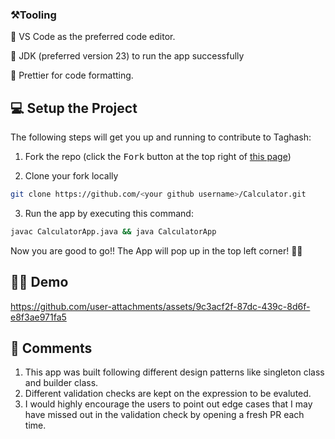 ### ⚒️Tooling

📌 VS Code as the preferred code editor.

📌 JDK (preferred version 23) to run the app successfully

📌 Prettier for code formatting.

## 💻 Setup the Project

The following steps will get you up and running to contribute to Taghash:

1. Fork the repo (click the <kbd>Fork</kbd> button at the top right of
   [this page](https://github.com/Bismay5467/Calculator.git))

2. Clone your fork locally

```sh
git clone https://github.com/<your github username>/Calculator.git
```

3. Run the app by executing this command: 

```sh
javac CalculatorApp.java && java CalculatorApp
```
Now you are good to go!! The App will pop up in the top left corner! 🚀✨

## 🧑‍💻 Demo


https://github.com/user-attachments/assets/9c3acf2f-87dc-439c-8d6f-e8f3ae971fa5



## 💬 Comments

1. This app was built following different design patterns like singleton class and builder class.
2. Different validation checks are kept on the expression to be evaluted.
3. I would highly encourage the users to point out edge cases that I may have missed out in the validation check by opening a fresh PR each time.
